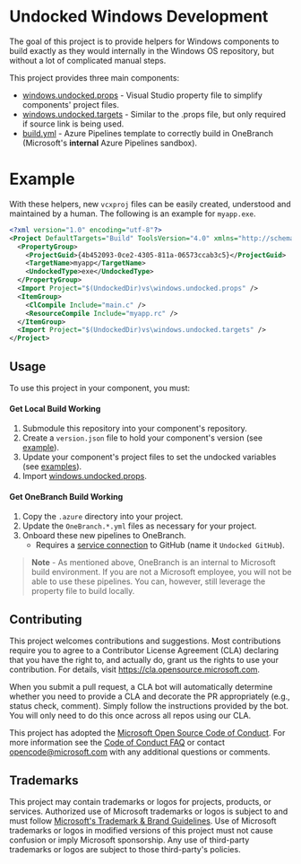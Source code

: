 # Undocked Windows Development

The goal of this project is to provide helpers for Windows components to build exactly as they would internally in the Windows OS repository, but without a lot of complicated manual steps.

This project provides three main components:

- [windows.undocked.props](vs/windows.undocked.props) - Visual Studio property file to simplify components' project files.
- [windows.undocked.targets](vs/windows.undocked.targets) - Similar to the .props file, but only required if source link is being used.
- [build.yml](onebranch/v1/build.yml) - Azure Pipelines template to correctly build in OneBranch (Microsoft's **internal** Azure Pipelines sandbox).

# Example

With these helpers, new `vcxproj` files can be easily created, understood and maintained by a human. The following is an example for `myapp.exe`.

```xml
﻿<?xml version="1.0" encoding="utf-8"?>
<Project DefaultTargets="Build" ToolsVersion="4.0" xmlns="http://schemas.microsoft.com/developer/msbuild/2003">
  <PropertyGroup>
    <ProjectGuid>{4b452093-0ce2-4305-811a-06573ccab3c5}</ProjectGuid>
    <TargetName>myapp</TargetName>
    <UndockedType>exe</UndockedType>
  </PropertyGroup>
  <Import Project="$(UndockedDir)vs\windows.undocked.props" />
  <ItemGroup>
    <ClCompile Include="main.c" />
    <ResourceCompile Include="myapp.rc" />
  </ItemGroup>
  <Import Project="$(UndockedDir)vs\windows.undocked.targets" />
</Project>
```

## Usage

To use this project in your component, you must:

#### Get Local Build Working

1. Submodule this repository into your component's repository.
1. Create a `version.json` file to hold your component's version (see [example](templates/version.json)).
1. Update your component's project files to set the undocked variables (see [examples](templates)).
1. Import [windows.undocked.props](vs/windows.undocked.props).

#### Get OneBranch Build Working

1. Copy the `.azure` directory into your project.
1. Update the `OneBranch.*.yml` files as necessary for your project.
1. Onboard these new pipelines to OneBranch.
   - Requires a [service connection](https://learn.microsoft.com/en-us/azure/devops/pipelines/library/service-endpoints?view=azure-devops&tabs=yaml#azure-repos) to GitHub (name it `Undocked GitHub`).

> **Note** - As mentioned above, OneBranch is an internal to Microsoft build environment. If you are not a Microsoft employee, you will not be able to use these pipelines. You can, however, still leverage the property file to build locally.

## Contributing

This project welcomes contributions and suggestions.  Most contributions require you to agree to a Contributor License Agreement (CLA) declaring that you have the right to, and actually do, grant us the rights to use your contribution. For details, visit https://cla.opensource.microsoft.com.

When you submit a pull request, a CLA bot will automatically determine whether you need to provide a CLA and decorate the PR appropriately (e.g., status check, comment). Simply follow the instructions provided by the bot. You will only need to do this once across all repos using our CLA.

This project has adopted the [Microsoft Open Source Code of Conduct](https://opensource.microsoft.com/codeofconduct/). For more information see the [Code of Conduct FAQ](https://opensource.microsoft.com/codeofconduct/faq/) or contact [opencode@microsoft.com](mailto:opencode@microsoft.com) with any additional questions or comments.

## Trademarks

This project may contain trademarks or logos for projects, products, or services. Authorized use of Microsoft trademarks or logos is subject to and must follow
[Microsoft's Trademark & Brand Guidelines](https://www.microsoft.com/en-us/legal/intellectualproperty/trademarks/usage/general). Use of Microsoft trademarks or logos in modified versions of this project must not cause confusion or imply Microsoft sponsorship. Any use of third-party trademarks or logos are subject to those third-party's policies.
